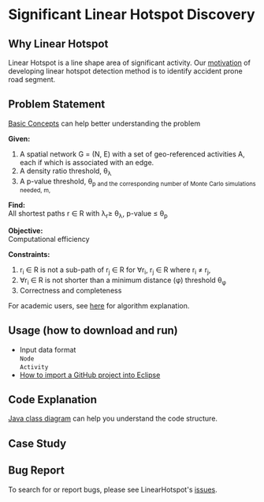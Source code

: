 # Significant Linear Hotspot Discovery
## Why Linear Hotspot
Linear Hotspot is a line shape area of significant activity. Our [motivation](https://github.com/SpatialUMN/LinearHotspot-Java/wiki/Motivation-of-Developing-Linear-Hotspot-Detection-Method) of developing linear hotspot detection method is to identify accident prone road segment.

## Problem Statement
[Basic Concepts](https://github.com/SpatialUMN/LinearHotspot-Java/wiki/Basic-Concepts) can help better understanding the problem

**Given:**
1) A spatial network G = (N, E) with a set of geo-referenced activities A, each if which is associated with an edge.
2) A density ratio threshold,  θ<sub>λ
3) A p-value threshold, θ<sub>p and the corresponding number of Monte Carlo simulations needed, m,

**Find:**    
All shortest paths r ∈ R with λ<sub>r</sub>≥ θ<sub>λ</sub>, p-value ≤  θ<sub>p

**Objective:**  
Computational efficiency

**Constraints:**
1) r<sub>i</sub> ∈ R is not a sub-path of r<sub>j</sub> ∈ R for ∀r<sub>i</sub>, r<sub>j</sub> ∈ R
where r<sub>i</sub> ≠ r<sub>j</sub>,
2) ∀r<sub>i</sub>  ∈ R is not shorter than a minimum distance (φ)
threshold θ<sub>φ</sub>
3) Correctness and completeness    

For academic users, see [here](https://github.com/SpatialUMN/LinearHotspot-Java/wiki/Algorithm-Explanation) for algorithm explanation.
## Usage (how to download and run)
* Input data format   
`Node`  
`Activity`  
* [How to import a GitHub project into Eclipse](https://github.com/collab-uniba/socialcde4eclipse/wiki/How-to-import-a-GitHub-project-into-Eclipse)  

## Code Explanation
[Java class diagram](https://github.com/SpatialUMN/LinearHotspot-Java/wiki/Java-Class-Diagram) can help you understand the code structure.

## Case Study

## Bug Report
To search for or report bugs, please see LinearHotspot's [issues](https://github.com/SpatialUMN/LinearHotspot-Java/issues).
